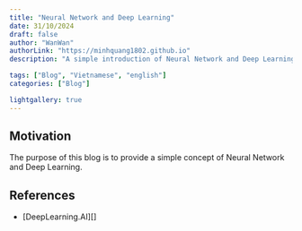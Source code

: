 ```yaml
---
title: "Neural Network and Deep Learning"
date: 31/10/2024
draft: false
author: "WanWan"
authorLink: "https://minhquang1802.github.io"
description: "A simple introduction of Neural Network and Deep Learning"

tags: ["Blog", "Vietnamese", "english"]
categories: ["Blog"]

lightgallery: true
---
```


## Motivation
The purpose of this blog is to provide a simple concept of Neural Network and Deep Learning.


## References

- [DeepLearning.AI][]